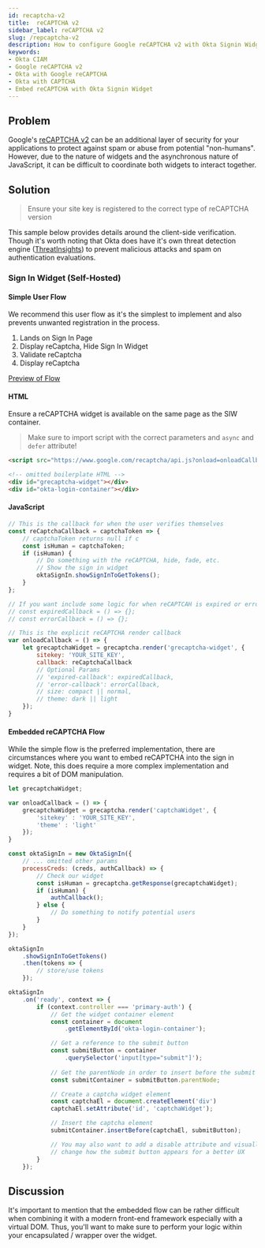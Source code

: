 ```yaml
---
id: recaptcha-v2
title:  reCAPTCHA v2
sidebar_label: reCAPTCHA v2
slug: /repcaptcha-v2
description: How to configure Google reCAPTCHA v2 with Okta Signin Widget
keywords:
- Okta CIAM
- Google reCAPTCHA v2
- Okta with Google reCAPTCHA
- Okta with CAPTCHA 
- Embed reCAPTCHA with Okta Signin Widget
---
```


## Problem
Google's [reCAPTCHA v2](https://developers.google.com/recaptcha/intro) can be an additional layer of security for your applications to protect against spam or abuse from potential "non-humans". However, due to the nature of widgets and the asynchronous nature of JavaScript, it can be difficult to coordinate both widgets to interact together.

## Solution
> Ensure your site key is registered to the correct type of reCAPTCHA version

This sample below provides details around the client-side verification. Though it's worth noting that Okta does have it's own threat detection engine ([ThreatInsights](https://help.okta.com/en/prod/Content/Topics/Security/threat-insight/ti-index.htm)) to prevent malicious attacks and spam on authentication evaluations.

### Sign In Widget (Self-Hosted)
#### Simple User Flow
We recommend this user flow as it's the simplest to implement and also prevents unwanted registration in the process.

1. Lands on Sign In Page
2. Display reCaptcha, Hide Sign In Widget
3. Validate reCaptcha
4. Display reCaptcha

[Preview of Flow](https://user-images.githubusercontent.com/6020066/109988046-22e14900-7cd5-11eb-8802-521ae4fc5e35.gif)

#### HTML
Ensure a reCAPTCHA widget is available on the same page as the SIW container.

> Make sure to import script with the correct parameters and `async` and `defer` attribute!
```html
<script src="https://www.google.com/recaptcha/api.js?onload=onloadCallback&render=explicit" async defer>
```

```html
<!-- omitted boilerplate HTML -->
<div id="grecaptcha-widget"></div>
<div id="okta-login-container"></div>
```

#### JavaScript
```js
// This is the callback for when the user verifies themselves
const reCaptchaCallback = captchaToken => {
    // captchaToken returns null if c
    const isHuman = captchaToken;
    if (isHuman) {
        // Do something with the reCAPTCHA, hide, fade, etc.
        // Show the sign in widget
        oktaSignIn.showSignInToGetTokens();
    }
};

// If you want include some logic for when reCAPTCAH is expired or errors
// const expiredCallback = () => {};
// const errorCallback = () => {};

// This is the explicit reCAPTCHA render callback
var onloadCallback = () => {
    let grecaptchaWidget = grecaptcha.render('grecaptcha-widget', {
        sitekey: 'YOUR_SITE_KEY',
        callback: reCaptchaCallback
        // Optional Params
        // 'expired-callback': expiredCallback,
        // 'error-callback': errorCallback,
        // size: compact || normal,
        // theme: dark || light
    });
}
```

#### Embedded reCAPTCHA Flow
While the simple flow is the preferred implementation, there are circumstances where you want to embed reCAPTCHA into the sign in widget. Note, this does require a more complex implementation and requires a bit of DOM manipulation.

```js
let grecaptchaWidget;

var onloadCallback = () => {
    grecaptchaWidget = grecaptcha.render('captchaWidget', {
        'sitekey' : 'YOUR_SITE_KEY',
        'theme' : 'light'
    });
}

const oktaSignIn = new OktaSignIn({
    // ... omitted other params
    processCreds: (creds, authCallback) => {
        // Check our widget 
        const isHuman = grecaptcha.getResponse(grecaptchaWidget);
        if (isHuman) {
            authCallback();
        } else {
            // Do something to notify potential users
        }
    }
});

oktaSignIn
    .showSignInToGetTokens()
    .then(tokens => {
        // store/use tokens
    });

oktaSignIn
    .on('ready', context => {
        if (context.controller === 'primary-auth') {
            // Get the widget container element
            const container = document
                .getElementById('okta-login-container');

            // Get a reference to the submit button
            const submitButton = container
                .querySelector('input[type="submit"]');
            
            // Get the parentNode in order to insert before the submit button
            const submitContainer = submitButton.parentNode;

            // Create a captcha widget element
            const captchaEl = document.createElement('div')
            captchaEl.setAttribute('id', 'captchaWidget');

            // Insert the captcha element
            submitContainer.insertBefore(captchaEl, submitButton);

            // You may also want to add a disable attribute and visually
            // change how the submit button appears for a better UX
        }
    });
```

## Discussion
It's important to mention that the embedded flow can be rather difficult when combining it with a modern front-end framework especially with a virtual DOM. Thus, you'll want to make sure to perform your logic within your encapsulated / wrapper over the widget.